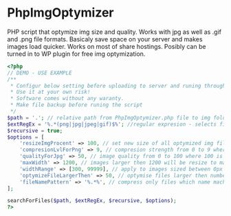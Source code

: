 # PhpImgOptymizer
PHP script that optymize img size and quality. Works with jpg as well as .gif and .png file formats. Basicaly save space on your server and makes images load quicker. Works on most of share hostings. Posibly can be turned in to WP plugin for free img optymization.

```php
<?php
// DEMO - USE EXAMPLE
/**
 * Configur below setting before uploading to server and runing through comand line.
 * Use it at your own risk! 
 * Software comes without any waranty.
 * Make file backup before runing the script
 */
$path = '.'; // relative path from PhpImgOptymizer.php file to img folder (. means that images are in the same starting directory or nested below)
$extRegEx = '%.*(png|jpg|jpeg|gif)$%'; //regular expresion - selects file extensions - "%" is expresion delimiter
$recursive = true;
$options = [
    'resizeImgProcent' => 100, // set new size of all optymized img files. 100 = no resizes
    'compresionLvlForPng' => 9, // compresion strength from 0 to 9 where 9 is the strongest and 6 is the default
    'qualityForJpg' => 50, // image quality from 0 to 100 where 100 is the heighest quality and 75 is the default
    'maxWidth' => 1200, // images larger then 1200 will be resize to maxWidth value
    'widthRange' => [300, 99999], // apply to images sized between 0px to 9000px width
    'optymizeFileLargerThen' => 50, // optymise files larger then number of Kb - example: 50 
    'fileNamePattern' => '%.*%', // compress only files which name mach this regular expresion 
];

searchForFiles($path, $extRegEx, $recursive, $options);
?>
```
